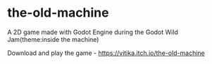 # the-old-machine
A 2D game made with Godot Engine during the Godot Wild Jam(theme:inside the machine) 

Download and play the game - https://vitika.itch.io/the-old-machine

